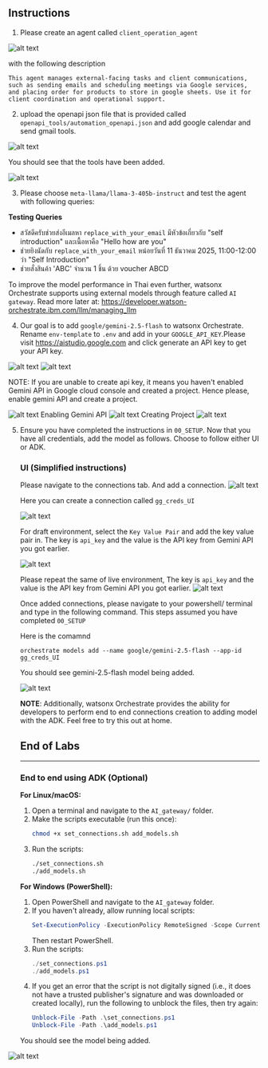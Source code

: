 ## Instructions

1. Please create an agent called `client_operation_agent`

![alt text](images/agent.png)

with the following description

```
This agent manages external-facing tasks and client communications, such as sending emails and scheduling meetings via Google services, and placing order for products to store in google sheets. Use it for client coordination and operational support.
```

2. upload the openapi json file that is provided called `openapi_tools/automation_openapi.json` and add google calendar and send gmail tools.

![alt text](images/openapi.png)

You should see that the tools have been added.

![alt text](images/tools.png)


3. Please choose `meta-llama/llama-3-405b-instruct` and test the agent with following queries:

**Testing Queries**


- สวัสดีครับช่วยส่งอีเมลหา `replace_with_your_email` มีหัวข้อเกี่ยวกับ "self introduction" และเนื้อหาคือ "Hello how are you"
- ช่วยยิงนัดกับ `replace_with_your_email` หน่อยวันที่ 11 ธันวาคม 2025, 11:00-12:00 ว่า "Self Introduction"
- ช่วยสั่งสินค้า 'ABC' จำนวน 1 ชิ้น ด้วย voucher ABCD



To improve the model performance in Thai even further, watsonx Orchestrate supports using external models through feature called `AI gateway`. Read more later at: https://developer.watson-orchestrate.ibm.com/llm/managing_llm


4. Our goal is to add `google/gemini-2.5-flash` to watsonx Orchestrate. Rename `env-template` to `.env` and add in your `GOOGLE_API_KEY`.Please visit https://aistudio.google.com and click generate an API key to get your API key.

![alt text](images/getapikey.png)
![alt text](images/success.png)

NOTE:
If you are unable to create api key, it means you haven't enabled Gemini API in Google cloud console and created a project. Hence please, enable gemini API and create a project.

![alt text](images/unabletocreatekey.png)
Enabling Gemini API
![alt text](images/enablegemini.png)
Creating Project
![alt text](images/create-gcpproject.png)


5. Ensure you have completed the instructions in `00_SETUP`. Now that you have all credentials, add the model as follows. Choose to follow either UI or ADK.

    ### UI (Simplified instructions)

    Please navigate to the connections tab. And add a connection.
    ![alt text](images/gateway_1.png)

    Here you can create a connection called `gg_creds_UI`

    ![alt text](images/gateway_2.png)

    For draft environment, select the `Key Value Pair` and add the key value pair in. The key is `api_key` and the value is the API key from Gemini API you got earlier.

    ![alt text](images/gateway_3.png)

    Please repeat the same of live environment,
    The key is `api_key` and the value is the API key from Gemini API you got earlier.
    ![alt text](images/gateway_4.png)

    Once added connections, please navigate to your powershell/ terminal and type in the following command. This steps assumed you have completed `00_SETUP`

    Here is the comamnd
    ```
    orchestrate models add --name google/gemini-2.5-flash --app-id gg_creds_UI
    ```
    You should see gemini-2.5-flash model being added.

    ![alt text](images/added_gemini.png)

    
    **NOTE**: Additionally, watsonx Orchestrate provides the ability for developers to perform end to end connections creation to adding model with the ADK. Feel free to try this out at home.

    ## End of Labs
    ---

    ### End to end using ADK (Optional)

	**For Linux/macOS:**
	1. Open a terminal and navigate to the `AI_gateway/` folder.
	2. Make the scripts executable (run this once):
		```bash
		chmod +x set_connections.sh add_models.sh
		```
	3. Run the scripts:
		```bash
		./set_connections.sh
		./add_models.sh
		```

	**For Windows (PowerShell):**
	1. Open PowerShell and navigate to the `AI_gateway` folder.
	2. If you haven't already, allow running local scripts:
		```powershell
		Set-ExecutionPolicy -ExecutionPolicy RemoteSigned -Scope CurrentUser
		```
		Then restart PowerShell.
	3. Run the scripts:
		```powershell
		./set_connections.ps1
		./add_models.ps1
		```
	4. If you get an error that the script is not digitally signed (i.e., it does not have a trusted publisher's signature and was downloaded or created locally), run the following to unblock the files, then try again:
		```powershell
		Unblock-File -Path .\set_connections.ps1
		Unblock-File -Path .\add_models.ps1
		```

	You should see the model being added.

![alt text](images/added_gemini.png)
